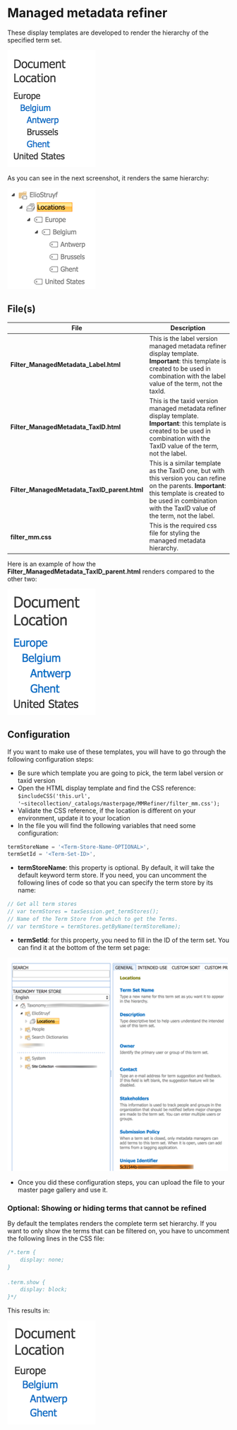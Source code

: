 # Managed metadata refiner

These display templates are developed to render the hierarchy of the specified term set.

![Output example](assets/refiner-template.png)

As you can see in the next screenshot, it renders the same hierarchy:

![Term set](assets/termset.png)

## File(s)

File | Description
--- | ---
__Filter_ManagedMetadata_Label.html__ | This is the label version managed metadata refiner display template. **Important**: this template is created to be used in combination with the label value of the term, not the taxId.
__Filter_ManagedMetadata_TaxID.html__ | This is the taxid version managed metadata refiner display template. **Important**: this template is created to be used in combination with the TaxID value of the term, not the label.
__Filter_ManagedMetadata_TaxID_parent.html__ | This is a similar template as the TaxID one, but with this version you can refine on the parents. **Important**: this template is created to be used in combination with the TaxID value of the term, not the label.
__filter_mm.css__ | This is the required css file for styling the managed metadata hierarchy.

Here is an example of how the **Filter_ManagedMetadata_TaxID_parent.html** renders compared to the other two:

![Term set](assets/refiner-template-parent.png)

## Configuration

If you want to make use of these templates, you will have to go through the following configuration steps:

- Be sure which template you are going to pick, the term label version or taxid version
- Open the HTML display template and find the CSS reference: `$includeCSS('this.url', '~sitecollection/_catalogs/masterpage/MMRefiner/filter_mm.css');`
- Validate the CSS reference, if the location is different on your environment, update it to your location
- In the file you will find the following variables that need some configuration:

```javascript
termStoreName = '<Term-Store-Name-OPTIONAL>',
termSetId = '<Term-Set-ID>',
```

- **termStoreName**: this property is optional. By default, it will take the default keyword term store. If you need, you can uncomment the following lines of code so that you can specify the term store by its name:

```javascript
// Get all term stores
// var termStores = taxSession.get_termStores();
// Name of the Term Store from which to get the Terms.
// var termStore = termStores.getByName(termStoreName);
```

- **termSetId**: for this property, you need to fill in the ID of the term set. You can find it at the bottom of the term set page:

![Term set ID](assets/termsetId.png)

- Once you did these configuration steps, you can upload the file to your master page gallery and use it.

### Optional: Showing or hiding terms that cannot be refined

By default the templates renders the complete term set hierarchy. If you want to only show the terms that can be filtered on, you have to uncomment the following lines in the CSS file:

```css
/*.term {
	display: none;
}

.term.show {
	display: block;
}*/
```

This results in:

![Term set ID](assets/show-refiners.png)